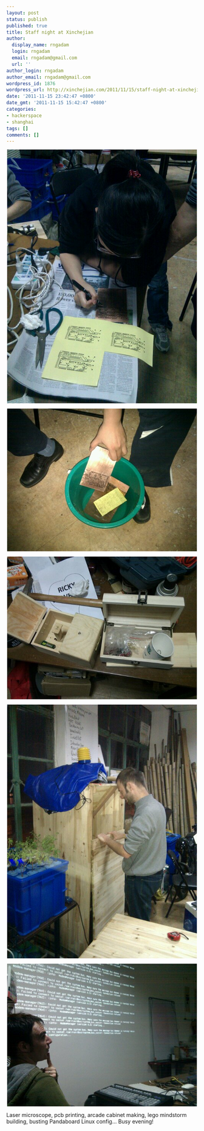```yaml
---
layout: post
status: publish
published: true
title: Staff night at Xinchejian
author:
  display_name: rngadam
  login: rngadam
  email: rngadam@gmail.com
  url: ''
author_login: rngadam
author_email: rngadam@gmail.com
wordpress_id: 1876
wordpress_url: http://xinchejian.com/2011/11/15/staff-night-at-xinchejian/
date: '2011-11-15 23:42:47 +0800'
date_gmt: '2011-11-15 15:42:47 +0800'
categories:
- hackerspace
- shanghai
tags: []
comments: []
---
```

<p><img style="display:block;margin-right:auto;margin-left:auto;" alt="image" src="/uploads/2011/11/wpid-IMG_20111115_232616.jpg" /></p>
<p><img style="display:block;margin-right:auto;margin-left:auto;" alt="image" src="/uploads/2011/11/wpid-IMG_20111115_225233.jpg" /></p>
<p><img style="display:block;margin-right:auto;margin-left:auto;" alt="image" src="/uploads/2011/11/wpid-IMG_20111115_221915.jpg" /></p>
<p><img style="display:block;margin-right:auto;margin-left:auto;" alt="image" src="/uploads/2011/11/wpid-IMG_20111115_221841.jpg" /></p>
<p><img style="display:block;margin-right:auto;margin-left:auto;" alt="image" src="/uploads/2011/11/wpid-IMG_20111115_221811.jpg" /></p>
<p>Laser microscope, pcb printing, arcade cabinet making, lego mindstorm building, busting Pandaboard Linux config... Busy evening!<br><br />
</p></p>

